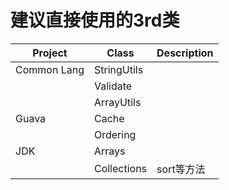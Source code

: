 # 建议直接使用的3rd类


| Project | Class | Description |
|--- | --- |--- |
|Common Lang | StringUtils ||
| | Validate||
| | ArrayUtils ||
|Guava | Cache ||
| | Ordering ||
|JDK|Arrays||
||Collections|sort等方法|
